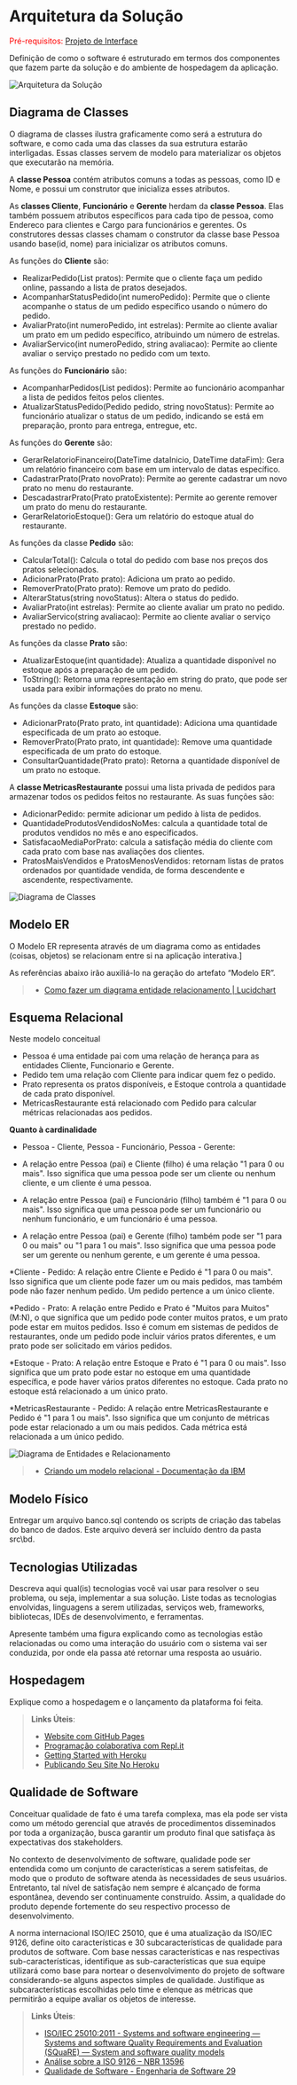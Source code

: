 # Arquitetura da Solução

<span style="color:red">Pré-requisitos: <a href="3-Projeto de Interface.md"> Projeto de Interface</a></span>

Definição de como o software é estruturado em termos dos componentes que fazem parte da solução e do ambiente de hospedagem da aplicação.

![Arquitetura da Solução](img/02-mob-arch.png)

## Diagrama de Classes

O diagrama de classes ilustra graficamente como será a estrutura do software, e como cada uma das classes da sua estrutura estarão interligadas. Essas classes servem de modelo para materializar os objetos que executarão na memória.

A **classe Pessoa** contém atributos comuns a todas as pessoas, como ID e Nome, e possui um construtor que inicializa esses atributos.

As **classes Cliente**, **Funcionário** e **Gerente** herdam da **classe Pessoa**. Elas também possuem atributos específicos para cada tipo de pessoa, como Endereco para clientes e Cargo para funcionários e gerentes. Os construtores dessas classes chamam o construtor da classe base Pessoa usando base(id, nome) para inicializar os atributos comuns.

As funções do **Cliente** são:
* RealizarPedido(List<Prato> pratos): Permite que o cliente faça um pedido online, passando a lista de pratos desejados.
* AcompanharStatusPedido(int numeroPedido): Permite que o cliente acompanhe o status de um pedido específico usando o número do pedido.
* AvaliarPrato(int numeroPedido, int estrelas): Permite ao cliente avaliar um prato em um pedido específico, atribuindo um número de estrelas.
* AvaliarServico(int numeroPedido, string avaliacao): Permite ao cliente avaliar o serviço prestado no pedido com um texto.

As funções do **Funcionário** são:
* AcompanharPedidos(List<Pedido> pedidos): Permite ao funcionário acompanhar a lista de pedidos feitos pelos clientes.
* AtualizarStatusPedido(Pedido pedido, string novoStatus): Permite ao funcionário atualizar o status de um pedido, indicando se está em preparação, pronto para entrega, entregue, etc.

As funções do **Gerente** são:
* GerarRelatorioFinanceiro(DateTime dataInicio, DateTime dataFim): Gera um relatório financeiro com base em um intervalo de datas específico.
* CadastrarPrato(Prato novoPrato): Permite ao gerente cadastrar um novo prato no menu do restaurante.
* DescadastrarPrato(Prato pratoExistente): Permite ao gerente remover um prato do menu do restaurante.
* GerarRelatorioEstoque(): Gera um relatório do estoque atual do restaurante.

As funções da classe **Pedido** são:
* CalcularTotal(): Calcula o total do pedido com base nos preços dos pratos selecionados.
* AdicionarPrato(Prato prato): Adiciona um prato ao pedido.
* RemoverPrato(Prato prato): Remove um prato do pedido.
* AlterarStatus(string novoStatus): Altera o status do pedido.
* AvaliarPrato(int estrelas): Permite ao cliente avaliar um prato no pedido.
* AvaliarServico(string avaliacao): Permite ao cliente avaliar o serviço prestado no pedido.

As funções da classe **Prato** são:
* AtualizarEstoque(int quantidade): Atualiza a quantidade disponível no estoque após a preparação de um pedido.
* ToString(): Retorna uma representação em string do prato, que pode ser usada para exibir informações do prato no menu.

As funções da classe **Estoque** são:
* AdicionarPrato(Prato prato, int quantidade): Adiciona uma quantidade especificada de um prato ao estoque.
* RemoverPrato(Prato prato, int quantidade): Remove uma quantidade especificada de um prato do estoque.
* ConsultarQuantidade(Prato prato): Retorna a quantidade disponível de um prato no estoque.

A **classe MetricasRestaurante** possui uma lista privada de pedidos para armazenar todos os pedidos feitos no restaurante. As suas funções são:
* AdicionarPedido: permite adicionar um pedido à lista de pedidos.
* QuantidadeProdutosVendidosNoMes: calcula a quantidade total de produtos vendidos no mês e ano especificados.
* SatisfacaoMediaPorPrato: calcula a satisfação média do cliente com cada prato com base nas avaliações dos clientes.
* PratosMaisVendidos e PratosMenosVendidos: retornam listas de pratos ordenados por quantidade vendida, de forma descendente e ascendente, respectivamente.

![Diagrama de Classes](img/DClasses.jpeg)

## Modelo ER

O Modelo ER representa através de um diagrama como as entidades (coisas, objetos) se relacionam entre si na aplicação interativa.]

As referências abaixo irão auxiliá-lo na geração do artefato “Modelo ER”.

> - [Como fazer um diagrama entidade relacionamento | Lucidchart](https://www.lucidchart.com/pages/pt/como-fazer-um-diagrama-entidade-relacionamento)

## Esquema Relacional

Neste modelo conceitual
* Pessoa é uma entidade pai com uma relação de herança para as entidades Cliente, Funcionario e Gerente.
* Pedido tem uma relação com Cliente para indicar quem fez o pedido.
* Prato representa os pratos disponíveis, e Estoque controla a quantidade de cada prato disponível.
* MetricasRestaurante está relacionado com Pedido para calcular métricas relacionadas aos pedidos.

**Quanto à cardinalidade**
* Pessoa - Cliente, Pessoa - Funcionário, Pessoa - Gerente:

* A relação entre Pessoa (pai) e Cliente (filho) é uma relação "1 para 0 ou mais". Isso significa que uma pessoa pode ser um cliente ou nenhum cliente, e um cliente é uma pessoa.
* A relação entre Pessoa (pai) e Funcionário (filho) também é "1 para 0 ou mais". Isso significa que uma pessoa pode ser um funcionário ou nenhum funcionário, e um funcionário é uma pessoa.
* A relação entre Pessoa (pai) e Gerente (filho) também pode ser "1 para 0 ou mais" ou "1 para 1 ou mais". Isso significa que uma pessoa pode ser um gerente ou nenhum gerente, e um gerente é uma pessoa.

*Cliente - Pedido:
A relação entre Cliente e Pedido é "1 para 0 ou mais". Isso significa que um cliente pode fazer um ou mais pedidos, mas também pode não fazer nenhum pedido. Um pedido pertence a um único cliente.

*Pedido - Prato:
A relação entre Pedido e Prato é "Muitos para Muitos" (M:N), o que significa que um pedido pode conter muitos pratos, e um prato pode estar em muitos pedidos. Isso é comum em sistemas de pedidos de restaurantes, onde um pedido pode incluir vários pratos diferentes, e um prato pode ser solicitado em vários pedidos.

*Estoque - Prato:
A relação entre Estoque e Prato é "1 para 0 ou mais". Isso significa que um prato pode estar no estoque em uma quantidade específica, e pode haver vários pratos diferentes no estoque. Cada prato no estoque está relacionado a um único prato.

*MetricasRestaurante - Pedido:
A relação entre MetricasRestaurante e Pedido é "1 para 1 ou mais". Isso significa que um conjunto de métricas pode estar relacionado a um ou mais pedidos. Cada métrica está relacionada a um único pedido.

![Diagrama de Entidades e Relacionamento](img/DER.jpeg)

> - [Criando um modelo relacional - Documentação da IBM](https://www.ibm.com/docs/pt-br/cognos-analytics/10.2.2?topic=designer-creating-relational-model)

## Modelo Físico

Entregar um arquivo banco.sql contendo os scripts de criação das tabelas do banco de dados. Este arquivo deverá ser incluído dentro da pasta src\bd.

## Tecnologias Utilizadas

Descreva aqui qual(is) tecnologias você vai usar para resolver o seu problema, ou seja, implementar a sua solução. Liste todas as tecnologias envolvidas, linguagens a serem utilizadas, serviços web, frameworks, bibliotecas, IDEs de desenvolvimento, e ferramentas.

Apresente também uma figura explicando como as tecnologias estão relacionadas ou como uma interação do usuário com o sistema vai ser conduzida, por onde ela passa até retornar uma resposta ao usuário.

## Hospedagem

Explique como a hospedagem e o lançamento da plataforma foi feita.

> **Links Úteis**:
>
> - [Website com GitHub Pages](https://pages.github.com/)
> - [Programação colaborativa com Repl.it](https://repl.it/)
> - [Getting Started with Heroku](https://devcenter.heroku.com/start)
> - [Publicando Seu Site No Heroku](http://pythonclub.com.br/publicando-seu-hello-world-no-heroku.html)

## Qualidade de Software

Conceituar qualidade de fato é uma tarefa complexa, mas ela pode ser vista como um método gerencial que através de procedimentos disseminados por toda a organização, busca garantir um produto final que satisfaça às expectativas dos stakeholders.

No contexto de desenvolvimento de software, qualidade pode ser entendida como um conjunto de características a serem satisfeitas, de modo que o produto de software atenda às necessidades de seus usuários. Entretanto, tal nível de satisfação nem sempre é alcançado de forma espontânea, devendo ser continuamente construído. Assim, a qualidade do produto depende fortemente do seu respectivo processo de desenvolvimento.

A norma internacional ISO/IEC 25010, que é uma atualização da ISO/IEC 9126, define oito características e 30 subcaracterísticas de qualidade para produtos de software.
Com base nessas características e nas respectivas sub-características, identifique as sub-características que sua equipe utilizará como base para nortear o desenvolvimento do projeto de software considerando-se alguns aspectos simples de qualidade. Justifique as subcaracterísticas escolhidas pelo time e elenque as métricas que permitirão a equipe avaliar os objetos de interesse.

> **Links Úteis**:
>
> - [ISO/IEC 25010:2011 - Systems and software engineering — Systems and software Quality Requirements and Evaluation (SQuaRE) — System and software quality models](https://www.iso.org/standard/35733.html/)
> - [Análise sobre a ISO 9126 – NBR 13596](https://www.tiespecialistas.com.br/analise-sobre-iso-9126-nbr-13596/)
> - [Qualidade de Software - Engenharia de Software 29](https://www.devmedia.com.br/qualidade-de-software-engenharia-de-software-29/18209/)
